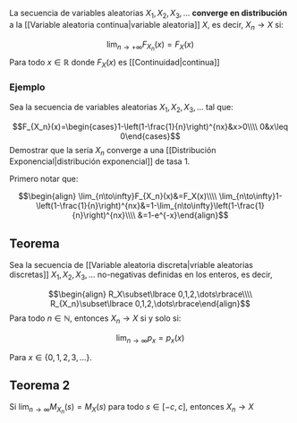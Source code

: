 
La secuencia de variables aleatorias $X_1, X_2, X_3, \dots$ **converge en distribución** a la [[Variable aleatoria continua|variable aleatoria]] $X$, es decir, $X_n\to X$ si: 

$$\lim_{n\to +\infty}F_{X_n}(x)=F_X(x)$$ 
Para todo $x\in\mathbb{R}$ donde $F_X(x)$ es [[Continuidad|continua]]  

### Ejemplo 

Sea la secuencia de variables aleatorias $X_1,X_2,X_3,\dots$ tal que: 

$$F_{X_n}(x)=\begin{cases}1-\left(1-\frac{1}{n}\right)^{nx}&x>0\\\\
0&x\leq 0\end{cases}$$ 
Demostrar que la sería $X_n$ converge a una [[Distribución Exponencial|distribución exponencial]] de tasa 1. 

Primero notar que: 

$$\begin{align}
\lim_{n\to\infty}F_{X_n}(x)&=F_X(x)\\\\
\lim_{n\to\infty}1-\left(1-\frac{1}{n}\right)^{nx}&=1-\lim_{n\to\infty}\left(1-\frac{1}{n}\right)^{nx}\\\\
&=1-e^{-x}\end{align}$$ 
## Teorema 

Sea la secuencia de [[Variable aleatoria discreta|vriable aleatorias discretas]] $X_1,X_2,X_3,\dots$ no-negativas definidas en los enteros, es decir, 

$$\begin{align} 
R_X\subset\lbrace 0,1,2,\dots\rbrace\\\\
R_{X_n}\subset\lbrace 0,1,2,\dots\rbrace\end{align}$$ 
Para todo $n\in\mathbb{N}$, entonces $X_n\to X$ si y solo si: 

$$\lim_{n\to\infty}p_{x}=p_x(x)$$

Para $x\in\lbrace 0,1,2,3,\dots\rbrace$. 

## Teorema 2 

Si $\lim_{n\to\infty}M_{X_n}(s)=M_X(s)$ para todo $s\in[-c,c]$, entonces $X_n\to X$ 


